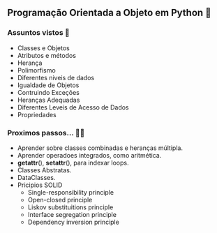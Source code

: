 ## Programação Orientada a Objeto em Python 🐍 
### Assuntos vistos 📖
* Classes e Objetos 
* Atributos e métodos
* Herança 
* Polimorfismo
* Diferentes niveis de dados
* Igualdade de Objetos 
* Contruindo Exceções
* Heranças Adequadas
* Diferentes Leveis de Acesso de Dados
* Propriedades

### Proximos passos... 👞🥾
* Aprender sobre classes combinadas e heranças múltipla.
* Aprender operadoes integrados, como aritmética.
* __getattr__(), __setattr__(), para indexar loops.
* Classes Abstratas.
* DataClasses.
* Pricipios SOLID
    * Single-responsibility principle
    * Open-closed principle
    * Liskov substituitions principle
    * Interface segregation principle
    * Dependency inversion principle
